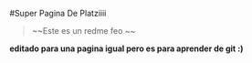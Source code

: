 #Super Pagina De Platziiii

> ~~Este es un redme feo ~~

**editado para una pagina igual pero es para aprender de git :)**

